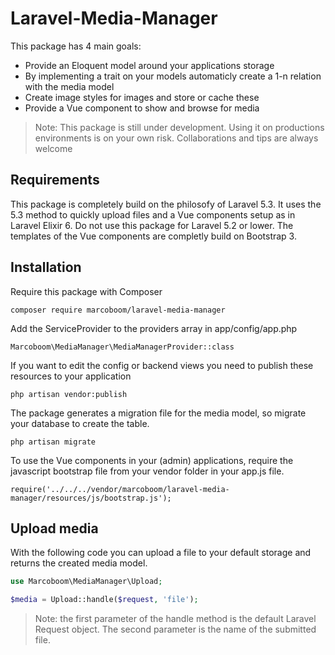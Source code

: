 # Laravel-Media-Manager
This package has 4 main goals:
* Provide an Eloquent model around your applications storage
* By implementing a trait on your models automaticly create a 1-n relation with the media model
* Create image styles for images and store or cache these
* Provide a Vue component to show and browse for media


> Note: This package is still under development. Using it on productions environments is on your own risk. Collaborations and tips are always welcome

## Requirements
This package is completely build on the philosofy of Laravel 5.3. It uses the 5.3 method to quickly upload files and a Vue components setup as in Laravel Elixir 6. Do not use this package for Laravel 5.2 or lower. The templates of the Vue components are completly build on Bootstrap 3.

## Installation

Require this package with Composer
    
    composer require marcoboom/laravel-media-manager
    
Add the ServiceProvider to the providers array in app/config/app.php

    Marcoboom\MediaManager\MediaManagerProvider::class

If you want to edit the config or backend views you need to publish these resources to your application

    php artisan vendor:publish
    
The package generates a migration file for the media model, so migrate your database to create the table.

    php artisan migrate

To use the Vue components in your (admin) applications, require the javascript bootstrap file from your vendor folder in your app.js file.

    require('../../../vendor/marcoboom/laravel-media-manager/resources/js/bootstrap.js');

## Upload media

With the following code you can upload a file to your default storage and returns the created media model.

```php
use Marcoboom\MediaManager\Upload;

$media = Upload::handle($request, 'file');

```

> Note: the first parameter of the handle method is the default Laravel Request object. The second parameter is the name of the submitted file.


